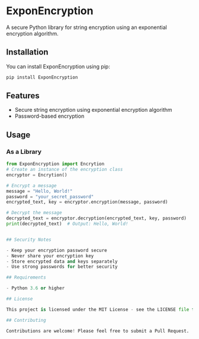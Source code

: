 # ExponEncryption

A secure Python library for string encryption using an exponential encryption algorithm.

## Installation

You can install ExponEncryption using pip:

```bash
pip install ExponEncryption
```

## Features

- Secure string encryption using exponential encryption algorithm
- Password-based encryption 

## Usage

### As a Library

```python
from ExponEncryption import Encrytion
# Create an instance of the encryption class
encryptor = Encrytion()

# Encrypt a message
message = "Hello, World!"
password = "your_secret_password"
encrypted_text, key = encryptor.encryption(message, password)

# Decrypt the message
decrypted_text = encryptor.decryption(encrypted_text, key, password)
print(decrypted_text)  # Output: Hello, World!


## Security Notes

- Keep your encryption password secure
- Never share your encryption key
- Store encrypted data and keys separately
- Use strong passwords for better security

## Requirements

- Python 3.6 or higher

## License

This project is licensed under the MIT License - see the LICENSE file for details.

## Contributing

Contributions are welcome! Please feel free to submit a Pull Request.

